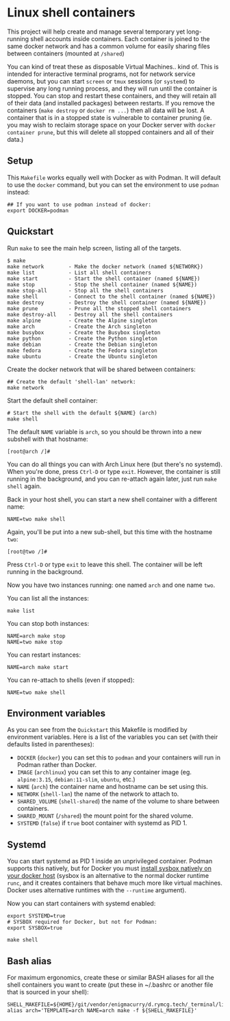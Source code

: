 # Linux shell containers

This project will help create and manage several temporary yet long-running
shell accounts inside containers. Each container is joined to the same docker
network and has a common volume for easily sharing files between containers
(mounted at `/shared`)

You can kind of treat these as disposable Virtual Machines.. kind of. This is
intended for interactive terminal programs, not for network service daemons, but
you can start `screen` or `tmux` sessions (or `systemd`) to supervise any long
running process, and they will run until the container is stopped. You can stop
and restart these containers, and they will retain all of their data (and
installed packages) between restarts. If you remove the containers (`make
destroy` or `docker rm ...`) then all data will be lost. A container that is in
a stopped state is vulnerable to container pruning (ie. you may wish to reclaim
storage space on your Docker server with `docker container prune`, but this will
delete all stopped containers and all of their data.)

## Setup

This `Makefile` works equally well with Docker as with Podman. It will default
to use the `docker` command, but you can set the environment to use `podman`
instead:

```
## If you want to use podman instead of docker:
export DOCKER=podman
```

## Quickstart

Run `make` to see the main help screen, listing all of the targets.

```
$ make
make network        - Make the docker network (named ${NETWORK})
make list           - List all shell containers
make start          - Start the shell container (named ${NAME})
make stop           - Stop the shell container (named ${NAME})
make stop-all       - Stop all the shell containers
make shell          - Connect to the shell container (named ${NAME})
make destroy        - Destroy the shell container (named ${NAME})
make prune          - Prune all the stopped shell containers
make destroy-all    - Destroy all the shell containers
make alpine         - Create the Alpine singleton
make arch           - Create the Arch singleton
make busybox        - Create the Busybox singleton
make python         - Create the Python singleton
make debian         - Create the Debian singleton
make fedora         - Create the Fedora singleton
make ubuntu         - Create the Ubuntu singleton
```

Create the docker network that will be shared between containers:

```
## Create the default 'shell-lan' network:
make network
```

Start the default shell container:

```
# Start the shell with the default ${NAME} (arch)
make shell
```

The default `NAME` variable is `arch`, so you should be thrown into a new
subshell with that hostname:

```
[root@arch /]# 
```

You can do all things you can with Arch Linux here (but there's no systemd).
When you're done, press `Ctrl-D` or type `exit`. However, the container is still
running in the background, and you can re-attach again later, just run `make
shell` again.

Back in your host shell, you can start a new shell container with a different
name:

```
NAME=two make shell
```

Again, you'll be put into a new sub-shell, but this time with the hostname
`two`:

```
[root@two /]# 
```

Press `Ctrl-D` or type `exit` to leave this shell. The container will be left
running in the background.

Now you have two instances running: one named `arch` and one name `two`.

You can list all the instances:

```
make list
```

You can stop both instances:

```
NAME=arch make stop
NAME=two make stop
```

You can restart instances:

```
NAME=arch make start
```

You can re-attach to shells (even if stopped):

```
NAME=two make shell
```

## Environment variables

As you can see from the `Quickstart` this Makefile is modified by environment
variables. Here is a list of the variables you can set (with their defaults
listed in parentheses):

 * `DOCKER` (`docker`) you can set this to `podman` and your containers will run
   in Podman rather than Docker.
 * `IMAGE` (`archlinux`) you can set this to any container image (eg.
   `alpine:3.15`, `debian:11-slim`, `ubuntu`, etc.)
 * `NAME` (`arch`) the container name and hostname can be set using this.
 * `NETWORK` (`shell-lan`) the name of the network to attach to.
 * `SHARED_VOLUME` (`shell-shared`) the name of the volume to share between containers.
 * `SHARED_MOUNT` (`/shared`) the mount point for the shared volume.
 * `SYSTEMD` (`false`) if `true` boot container with systemd as PID 1.

## Systemd

You can start systemd as PID 1 inside an unprivileged container. Podman supports
this natively, but for Docker you must [install sysbox natively on your docker
host](https://github.com/nestybox/sysbox/blob/master/docs/user-guide/install-package.md)
(sysbox is an alternative to the normal docker runtime `runc`, and it creates
containers that behave much more like virtual machines. Docker uses alternative
runtimes with the `--runtime` argument).

Now you can start containers with systemd enabled:

```
export SYSTEMD=true
# SYSBOX required for Docker, but not for Podman:
export SYSBOX=true 

make shell
```

## Bash alias

For maximum ergonomics, create these or similar BASH aliases for all the shell
containers you want to create (put these in ~/.bashrc or another file that is
sourced in your shell):


```
SHELL_MAKEFILE=${HOME}/git/vendor/enigmacurry/d.rymcg.tech/_terminal/linux/
alias arch='TEMPLATE=arch NAME=arch make -f ${SHELL_MAKEFILE}'
```
